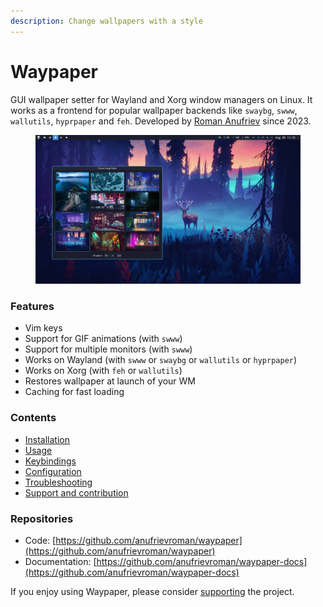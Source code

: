 ```yaml
---
description: Change wallpapers with a style
---
```


# Waypaper

GUI wallpaper setter for Wayland and Xorg window managers on Linux. It works as a frontend for popular wallpaper backends like `swaybg`, `swww`, `wallutils`, `hyprpaper` and `feh`. Developed by [Roman Anufriev](https://app.gitbook.com/o/hAqzIwC67MJSu3lFreUe/s/tcj89Kky0qwCogWefYcf/) since 2023.

<figure><img src=".gitbook/assets/waypaper.jpg" alt=""><figcaption></figcaption></figure>

### Features

* Vim keys
* Support for GIF animations (with `swww`)
* Support for multiple monitors (with `swww`)
* Works on Wayland (with `swww` or `swaybg` or `wallutils` or `hyprpaper`)
* Works on Xorg (with `feh` or `wallutils`)
* Restores wallpaper at launch of your WM
* Caching for fast loading

### Contents

* [Installation](installation.md)
* [Usage](usage.md)
* [Keybindings](keybindings.md)
* [Configuration](configuration.md)
* [Troubleshooting](troubleshooting.md)
* [Support and contribution](support-and-contribution.md)

### Repositories

* Code: [https://github.com/anufrievroman/waypaper](https://github.com/anufrievroman/waypaper)
* Documentation: [https://github.com/anufrievroman/waypaper-docs](https://github.com/anufrievroman/waypaper-docs)

If you enjoy using Waypaper, please consider [supporting](support-and-contribution.md)  the project.

###
